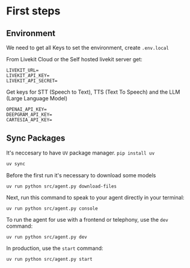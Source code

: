 # First steps

## Environment

We need to get all Keys to set the environment, create `.env.local`

From Livekit Cloud or the Self hosted livekit server get:

```env
LIVEKIT_URL=
LIVEKIT_API_KEY=
LIVEKIT_API_SECRET=
```

Get keys for STT (Speech to Text), TTS (Text To Speech) and the LLM (Large Language Model)

```env
OPENAI_API_KEY=
DEEPGRAM_API_KEY=
CARTESIA_API_KEY=
```

## Sync Packages

It's neccesary to have `UV` package manager. `pip install uv`

```ps
uv sync
```

Before the first run it's necessary to download some models

```uv
uv run python src/agent.py download-files
```

Next, run this command to speak to your agent directly in your terminal:

```console
uv run python src/agent.py console
```

To run the agent for use with a frontend or telephony, use the `dev` command:

```console
uv run python src/agent.py dev
```

In production, use the `start` command:

```console
uv run python src/agent.py start
```
